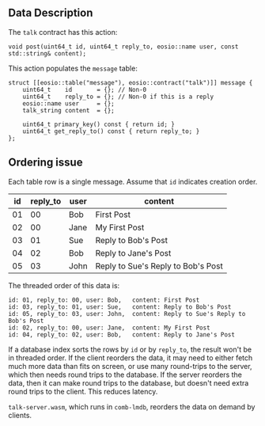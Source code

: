## Data Description

The `talk` contract has this action:

```
void post(uint64_t id, uint64_t reply_to, eosio::name user, const std::string& content);
```

This action populates the `message` table:

```
struct [[eosio::table("message"), eosio::contract("talk")]] message {
    uint64_t    id       = {}; // Non-0
    uint64_t    reply_to = {}; // Non-0 if this is a reply
    eosio::name user     = {};
    talk_string content  = {};

    uint64_t primary_key() const { return id; }
    uint64_t get_reply_to() const { return reply_to; }
};
```

## Ordering issue

Each table row is a single message. Assume that `id` indicates creation order.

| id | reply_to | user | content |
| -- | -------- | ---- | ------- |
| 01 | 00       | Bob  | First Post |
| 02 | 00       | Jane | My First Post |
| 03 | 01       | Sue  | Reply to Bob's Post |
| 04 | 02       | Bob  | Reply to Jane's Post |
| 05 | 03       | John | Reply to Sue's Reply to Bob's Post |

The threaded order of this data is:
```
id: 01, reply_to: 00, user: Bob,   content: First Post
id: 03, reply_to: 01, user: Sue,   content: Reply to Bob's Post
id: 05, reply_to: 03, user: John,  content: Reply to Sue's Reply to Bob's Post
id: 02, reply_to: 00, user: Jane,  content: My First Post
id: 04, reply_to: 02, user: Bob,   content: Reply to Jane's Post
```

If a database index sorts the rows by `id` or by `reply_to`, the result won't be in threaded order.
If the client reorders the data, it may need to either fetch much more data than fits on screen,
or use many round-trips to the server, which then needs round trips to the database. If the
server reorders the data, then it can make round trips to the database, but doesn't need extra
round trips to the client. This reduces latency.

`talk-server.wasm`, which runs in `comb-lmdb`, reorders the data on demand by clients.
